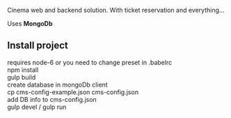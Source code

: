 Cinema web and backend solution. With ticket reservation and everything...

Uses <strong>MongoDb</strong>

Install project <br>
-

  requires node-6 or you need to change preset in .babelrc <br>
  npm install <br>
  gulp build <br>
  create database in mongoDb client<br>
  cp cms-config-example.json cms-config.json<br>
  add DB info to cms-config.json<br>
  gulp devel / gulp run <br>
